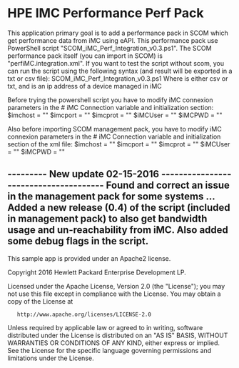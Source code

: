 # HPE IMC Performance Perf Pack


This application primary goal is to add a performance pack in SCOM which get performance data from iMC using eAPI.
This performance pack use PowerShell script "SCOM_iMC_Perf_Integration_v0.3.ps1".
The SCOM performance pack itself (you can import in SCOM) is "perfiMC.integration.xml".
If you want to test the script without scom, you can run the script using the following syntax (and result will be exported in a txt or csv file):
SCOM_iMC_Perf_Integration_v0.3.ps1 <type> <Device IP Address>
Where <type> is either csv or txt, and <Device IP Address> is an ip address of a device managed in iMC

Before trying the powershell script you have to modify iMC connexion parameters in the # iMC Connection variable and initialization section:
$imchost = "<iMC IP Address>"
$imcport = "<iMC Port>"
$imcprot = "<http or https>"
$iMCUser = "<iMC user>"
$iMCPWD = "<iMC Password>"

Also before importing SCOM management pack, you have to modify iMC connexion parameters in the # iMC Connection variable and initialization section of the xml file:
$imchost = "<iMC IP Address>"
$imcport = "<iMC Port>"
$imcprot = "<http or https>"
$iMCUser = "<iMC user>"
$iMCPWD = "<iMC Password>"

--------- New update 02-15-2016 --------------------------------------
Found and correct an issue in the management pack for some systems ...
Added a new release (0.4) of the script (included in management pack) to also get bandwidth usage and un-reachability from iMC.
Also added some debug flags in the script.
----------------------------------------------------------------------

This sample app is provided under an Apache2 license. 

 Copyright 2016 Hewlett Packard Enterprise Development LP.

   Licensed under the Apache License, Version 2.0 (the "License");
   you may not use this file except in compliance with the License.
   You may obtain a copy of the License at

       http://www.apache.org/licenses/LICENSE-2.0

   Unless required by applicable law or agreed to in writing, software
   distributed under the License is distributed on an "AS IS" BASIS,
   WITHOUT WARRANTIES OR CONDITIONS OF ANY KIND, either express or implied.
   See the License for the specific language governing permissions and
   limitations under the License.